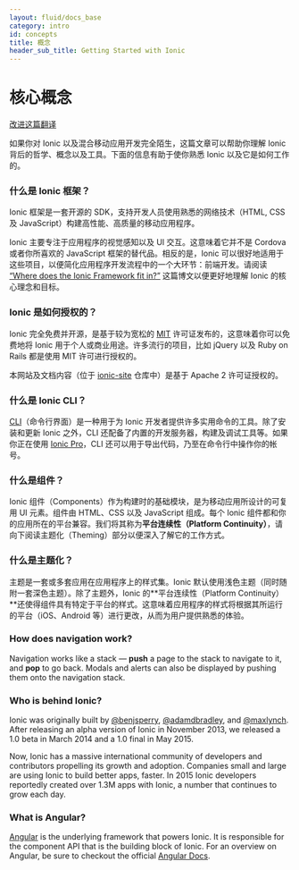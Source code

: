 ```yaml
---
layout: fluid/docs_base
category: intro
id: concepts
title: 概念
header_sub_title: Getting Started with Ionic
---
```


# 核心概念

<a class="improve-v2-docs" href='https://github.com/docschina/ionicframework.com/edit/cn/content/docs/intro/concepts/index.md'>改进这篇翻译</a>


如果你对 Ionic 
以及混合移动应用开发完全陌生，这篇文章可以帮助你理解 Ionic 
背后的哲学、概念以及工具。下面的信息有助于使你熟悉 Ionic 
以及它是如何工作的。

### 什么是 Ionic 框架？

Ionic 框架是一套开源的 
SDK，支持开发人员使用熟悉的网络技术（HTML, CSS
及 JavaScript）构建高性能、高质量的移动应用程序。

Ionic 主要专注于应用程序的视觉感知以及 UI 交互。这意味着它并不是 
Cordova 或者你所喜欢的 JavaScript 框架的替代品。相反的是，Ionic 
可以很好地适用于这些项目，以便简化应用程序开发流程中的一个大环节：前端开发。请阅读 
[“Where
does the Ionic Framework fit
in?”](https://blog.ionicframework.com/where-does-the-ionic-framework-fit-in/) 
这篇博文以便更好地理解 Ionic 的核心理念和目标。

### Ionic 是如何授权的？

Ionic 完全免费并开源，是基于较为宽松的
[MIT](http://opensource.org/licenses/MIT) 许可证发布的，这意味着你可以免费地将
Ionic 用于个人或商业用途。许多流行的项目，比如 jQuery 以及 Ruby on Rails 都是使用
MIT 许可进行授权的。

本网站及文档内容（位于
 [ionic-site](https://github.com/ionic-team/ionic-site) 仓库中）是基于
Apache 2 许可证授权的。

### 什么是 Ionic CLI？

[CLI](../../resources/what-is/#cli)（命令行界面）是一种用于为
Ionic 开发者提供许多实用命令的工具。除了安装和更新 Ionic 
之外，CLI 
还配备了内置的开发服务器，构建及调试工具等。如果你正在使用
[Ionic Pro](/pro)，CLI
还可以用于导出代码，乃至在命令行中操作你的帐号。

### 什么是组件？

Ionic 组件（Components）作为构建时的基础模块，是为移动应用所设计的可复用
UI 元素。组件由 HTML、CSS 以及
JavaScript 组成。每个
Ionic 
组件都和你的应用所在的平台兼容。我们将其称为**平台连续性（Platform Continuity）**，请向下阅读主题化（Theming）部分以便深入了解它的工作方式。

### 什么是主题化？

主题是一套或多套应用在应用程序上的样式集。Ionic
默认使用浅色主题（同时随附一套深色主题）。除了主题外，Ionic
的**平台连续性（Platform Continuity）**还使得组件具有特定于平台的样式。这意味着应用程序的样式将根据其所运行的平台（iOS、Android
等）进行更改，从而为用户提供熟悉的体验。



### How does navigation work?

Navigation works like a stack &mdash; **push** a page to the stack to navigate
to it, and **pop** to go back. Modals and alerts can also be displayed by
pushing them onto the navigation stack.

### Who is behind Ionic?

Ionic was originally built by [@benjsperry](https://twitter.com/benjsperry),
[@adamdbradley](https://twitter.com/adamdbradley), and
[@maxlynch](https://twitter.com/maxlynch). After releasing an alpha version of
Ionic in November 2013, we released a 1.0 beta in March 2014 and a 1.0 final in
May 2015.

Now, Ionic has a massive international community of developers and contributors
propelling its growth and adoption. Companies small and large are using Ionic to
build better apps, faster. In 2015 Ionic developers reportedly created over 1.3M
apps with Ionic, a number that continues to grow each day.

### What is Angular?

[Angular](https://angular.io/) is the underlying framework that powers Ionic. It
is responsible for the component API that is the building block of Ionic. For an
overview on Angular, be sure to checkout the official [Angular
Docs](https://angular.io/docs/ts/latest/).
